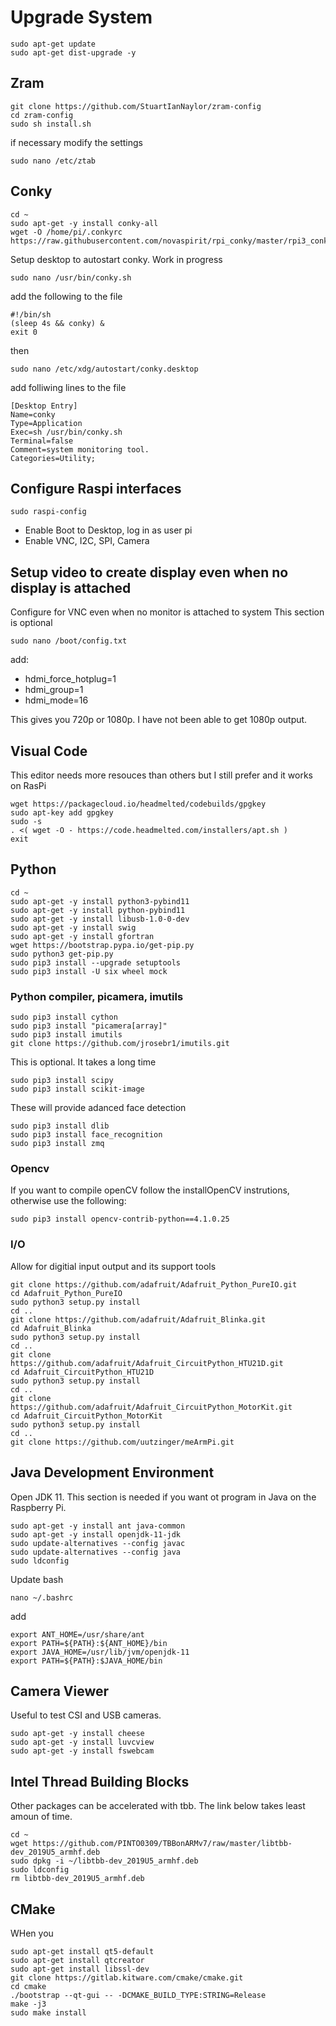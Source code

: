# Upgrade System
```
sudo apt-get update
sudo apt-get dist-upgrade -y
```
## Zram
```
git clone https://github.com/StuartIanNaylor/zram-config
cd zram-config
sudo sh install.sh
```
if necessary modify the settings
```
sudo nano /etc/ztab
```

## Conky
```
cd ~
sudo apt-get -y install conky-all
wget -O /home/pi/.conkyrc https://raw.githubusercontent.com/novaspirit/rpi_conky/master/rpi3_conkyrc
```
Setup desktop to autostart conky. Work in progress
```
sudo nano /usr/bin/conky.sh
```
add the following to the file
```
#!/bin/sh
(sleep 4s && conky) &
exit 0
```
then
```
sudo nano /etc/xdg/autostart/conky.desktop 
```
add folliwing lines to the file
```
[Desktop Entry]
Name=conky
Type=Application
Exec=sh /usr/bin/conky.sh
Terminal=false
Comment=system monitoring tool.
Categories=Utility;
```

## Configure Raspi interfaces
```
sudo raspi-config
```
* Enable Boot to Desktop, log in as user pi
* Enable VNC, I2C, SPI, Camera

## Setup video to create display even when no display is attached
Configure for VNC even when no monitor is attached to system
This section is optional
```
sudo nano /boot/config.txt
```
add:
* hdmi_force_hotplug=1
* hdmi_group=1
* hdmi_mode=16

This gives you 720p or 1080p. I have not been able to get 1080p output.

## Visual Code 
This editor needs more resouces than others but I still prefer and it works on RasPi
```
wget https://packagecloud.io/headmelted/codebuilds/gpgkey
sudo apt-key add gpgkey
sudo -s
. <( wget -O - https://code.headmelted.com/installers/apt.sh )
exit
```

## Python
```
cd ~
sudo apt-get -y install python3-pybind11
sudo apt-get -y install python-pybind11
sudo apt-get -y install libusb-1.0-0-dev
sudo apt-get -y install swig
sudo apt-get -y install gfortran
wget https://bootstrap.pypa.io/get-pip.py
sudo python3 get-pip.py
sudo pip3 install --upgrade setuptools
sudo pip3 install -U six wheel mock

```

### Python compiler, picamera, imutils
```
sudo pip3 install cython
sudo pip3 install "picamera[array]"
sudo pip3 install imutils
git clone https://github.com/jrosebr1/imutils.git
```
This is optional. It takes a long time
```
sudo pip3 install scipy
sudo pip3 install scikit-image
```
These will provide adanced face detection
```
sudo pip3 install dlib
sudo pip3 install face_recognition
sudo pip3 install zmq
```
### Opencv
If you want to compile openCV follow the installOpenCV instrutions, otherwise use the following:
```
sudo pip3 install opencv-contrib-python==4.1.0.25
```
### I/O 
Allow for digitial input output and its support tools
```
git clone https://github.com/adafruit/Adafruit_Python_PureIO.git
cd Adafruit_Python_PureIO
sudo python3 setup.py install
cd ..
git clone https://github.com/adafruit/Adafruit_Blinka.git
cd Adafruit_Blinka
sudo python3 setup.py install
cd ..
git clone https://github.com/adafruit/Adafruit_CircuitPython_HTU21D.git
cd Adafruit_CircuitPython_HTU21D
sudo python3 setup.py install
cd ..
git clone https://github.com/adafruit/Adafruit_CircuitPython_MotorKit.git
cd Adafruit_CircuitPython_MotorKit
sudo python3 setup.py install
cd ..
git clone https://github.com/uutzinger/meArmPi.git
```
## Java Development Environment
Open JDK 11. 
This section is needed if you want ot program in Java on the Raspberry Pi.
```
sudo apt-get -y install ant java-common
sudo apt-get -y install openjdk-11-jdk
sudo update-alternatives --config javac
sudo update-alternatives --config java
sudo ldconfig
```
Update bash 
```
nano ~/.bashrc 
```
add
```
export ANT_HOME=/usr/share/ant
export PATH=${PATH}:${ANT_HOME}/bin
export JAVA_HOME=/usr/lib/jvm/openjdk-11
export PATH=${PATH}:$JAVA_HOME/bin
```
## Camera Viewer
Useful to test CSI and USB cameras.
```
sudo apt-get -y install cheese
sudo apt-get -y install luvcview
sudo apt-get -y install fswebcam
```
## Intel Thread Building Blocks
Other packages can be accelerated with tbb. The link below takes least amoun of time.
```
cd ~
wget https://github.com/PINTO0309/TBBonARMv7/raw/master/libtbb-dev_2019U5_armhf.deb
sudo dpkg -i ~/libtbb-dev_2019U5_armhf.deb
sudo ldconfig
rm libtbb-dev_2019U5_armhf.deb
```
## CMake
WHen you 
```
sudo apt-get install qt5-default
sudo apt-get install qtcreator
sudo apt-get install libssl-dev
git clone https://gitlab.kitware.com/cmake/cmake.git
cd cmake
./bootstrap --qt-gui -- -DCMAKE_BUILD_TYPE:STRING=Release 
make -j3
sudo make install
```

